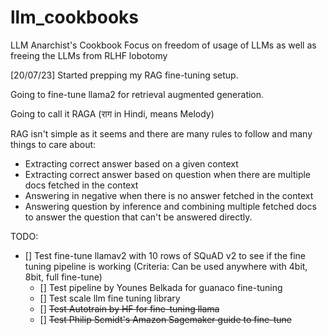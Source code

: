 # llm_cookbooks
LLM Anarchist's Cookbook
Focus on freedom of usage of LLMs as well as freeing the LLMs from RLHF lobotomy

[20/07/23]
Started prepping my RAG fine-tuning setup.

Going to fine-tune llama2 for retrieval augmented generation.

Going to call it RAGA (राग in Hindi, means Melody) 

RAG isn't simple as it seems and there are many rules to follow and many things to care about:
* Extracting correct answer based on a given context
* Extracting correct answer based on question when there are multiple docs fetched in the context
* Answering in negative when there is no answer fetched in the context
* Answering question by inference and combining multiple fetched docs to answer the question that can't be answered directly.

TODO:
- [] Test fine-tune llamav2 with 10 rows of SQuAD v2 to see if the fine tuning pipeline is working (Criteria: Can be used anywhere with 4bit, 8bit, full fine-tune)
    - [] Test pipeline by Younes Belkada for guanaco fine-tuning
    - [] Test scale llm fine tuning library
    - [] ~~Test Autotrain by HF for fine-tuning llama~~
    - [] ~~Test Philip Scmidt's Amazon Sagemaker guide to fine-tune~~